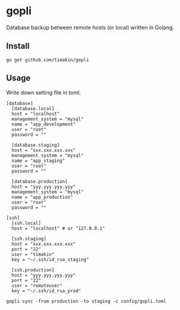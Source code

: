 gopli
========
Database backup between remote hosts (or local) written in Golang.

## Install
```
go get github.com/timakin/gopli
```

## Usage
Write down setting file in toml.
```
[database]
  [database.local]
  host = "localhost"
  management_system = "mysql"
  name = "app_development"
  user = "root"
  password = ""

  [database.staging]
  host = "xxx.xxx.xxx.xxx"
  management_system = "mysql"
  name = "app_staging"
  user = "root"
  password = ""

  [database.production]
  host = "yyy.yyy.yyy.yyy"
  management_system = "mysql"
  name = "app_production"
  user = "root"
  password = ""

[ssh]
  [ssh.local]
  host = "localhost" # or "127.0.0.1"

  [ssh.staging]
  host = "xxx.xxx.xxx.xxx"
  port = "22"
  user = "timakin"
  key = "~/.ssh/id_rsa_staging"

  [ssh.production]
  host = "yyy.yyy.yyy.yyy"
  port = "22"
  user = "remoteuser"
  key = "~/.ssh/id_rsa_prod"

```

```
gopli sync -from production -to staging -c config/gopli.toml
```
